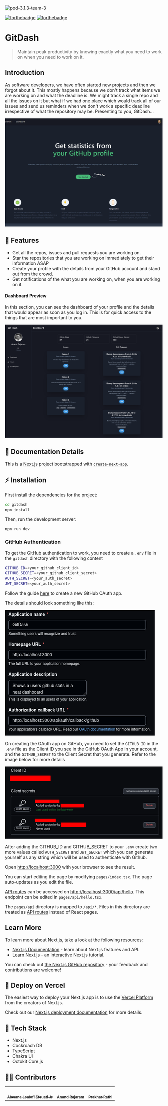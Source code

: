
![pod-3.1.3-team-3](https://socialify.git.ci/MLH-Fellowship/pod-3.1.3-team-3/image?descriptionEditable=Maintain%20peak%20productivity%20by%20knowing%20exactly%20what%20you%20need%20to%20work%20on%20when%20you%20need%20to%20work%20on%20it.&font=Rokkitt&issues=1&language=1&owner=1&pattern=Brick%20Wall&pulls=1&stargazers=1&theme=Light)

[![forthebadge](https://forthebadge.com/images/badges/built-by-developers.svg)](https://forthebadge.com)
[![forthebadge](https://forthebadge.com/images/badges/made-with-javascript.svg)](https://forthebadge.com)
# GitDash 

> Maintain peak productivity by knowing exactly what you need to work on when you need to work on it. 

## Introduction

As software developers, we have often started new projects and then we forgot about it. This mostly happens because we don't track what items we are working on and what the deadline is. We might track a single repo and all the issues on it but what if we had one place which would track all of our issues and send us reminders when we don't work a specific deadline irrespective of what the repository may be. Presenting to you, GitDash...

![homepage](images/homepage.PNG?raw=True)

## 🎯 Features 

- Get all the repos, issues and pull requests you are working on. 
- Star the repositories that you are working on immediately to get their information ASAP 
- Create your profile with the details from your GitHub account and stand out from the crowd. 
- Get notifications of the what you are working on, when you are working on it.

#### Dashboard Preview 

In this section, you can see the dashboard of your profile and the details that would appear as soon as you log in. This is for quick access to the things that are most important to you. 

![dashboard](images/dashboard.png?raw=True)

## 📖 Documentation Details

This is a [Next.js](https://nextjs.org/) project bootstrapped with [`create-next-app`](https://github.com/vercel/next.js/tree/canary/packages/create-next-app).

## ⚡ Installation

First install the dependencies for the project:

```bash
cd gitdash
npm install
```

Then, run the development server:

```bash
npm run dev
```

### GitHub Authentication

To get the GitHub authentication to work, you need to create a `.env` file in the `gitdash` directory with the following content

```bash
GITHUB_ID=<your_github_client_id>
GITHUB_SECRET=<your_github_client_secret>
AUTH_SECRET=<your_auth_secret>
JWT_SECRET=<your_auth_secret>
```

Follow the guide [here](https://docs.github.com/en/developers/apps/building-oauth-apps/creating-an-oauth-app) to create a new GitHub OAuth app.

The details should look something like this:

![OAuth App Details](images/githubAuth.png?raw=True)

On creating the OAuth app on GitHub, you need to set the `GITHUB_ID` in the `.env` file as the Client ID you see in the GitHub OAuth App in your account, and the `GITHUB_SECRET` to the Client Secret that you generate. Refer to the image below for more details

![GitHub OAuth App Creds](images/githubClient.png?raw=True)

After adding the GITHUB_ID and GITHUB_SECRET to your `.env` create two more values called `AUTH_SECRET` and `JWT_SECRET` which you can generate yourself as any 
string which will be used to authenticate with Github.

Open [http://localhost:3000](http://localhost:3000) with your browser to see the result.

You can start editing the page by modifying `pages/index.tsx`. The page auto-updates as you edit the file.

[API routes](https://nextjs.org/docs/api-routes/introduction) can be accessed on [http://localhost:3000/api/hello](http://localhost:3000/api/hello). This endpoint can be edited in `pages/api/hello.tsx`.

The `pages/api` directory is mapped to `/api/*`. Files in this directory are treated as [API routes](https://nextjs.org/docs/api-routes/introduction) instead of React pages.

## Learn More

To learn more about Next.js, take a look at the following resources:

- [Next.js Documentation](https://nextjs.org/docs) - learn about Next.js features and API.
- [Learn Next.js](https://nextjs.org/learn) - an interactive Next.js tutorial.

You can check out [the Next.js GitHub repository](https://github.com/vercel/next.js/) - your feedback and contributions are welcome!

## :rocket: Deploy on Vercel

The easiest way to deploy your Next.js app is to use the [Vercel Platform](https://vercel.com/new?utm_medium=default-template&filter=next.js&utm_source=create-next-app&utm_campaign=create-next-app-readme) from the creators of Next.js.

Check out our [Next.js deployment documentation](https://nextjs.org/docs/deployment) for more details.

## :wrench: Tech Stack

- Next.js 
- Cockroach DB 
- TypeScript
- Chakra UI
- Octokit Core.js
<!-- - Linode -->


<!-- ## Useful commands

Switch branches:
```
git checkout <branch-name>
```

Make new branch and switch to it:
```
git checkout -b <branch-name>
```

I'd recommend using the GitHub CLI for reviewing Pull Requests, making Pull Requests and making Issues.

Download it with Homebrew:
```
brew install gh
``` -->

## 👨‍💻 Contributors 

<table>
  <tr>
    <td align="center"><a href="https://github.com/Green-Ranger11"><img src="https://avatars.githubusercontent.com/u/39209557?v=4" width="100px;" alt="" style="border-radius:50%"/><br /><sub><b>Alesana Lealofi Eteuati Jr
</b></sub></a><br /></td>
    <td align="center"><a href="https://github.com/anandrajaram21"><img src="https://avatars.githubusercontent.com/u/48560219?v=4" width="100px;" alt="" style="border-radius:50%"/><br /><sub><b>Anand Rajaram</b></sub></a><br /></td>
    <td align="center"><a href="https://github.com/prakharrathi25"><img src="https://avatars.githubusercontent.com/u/38958532?v=4" width="100px;" alt="" style="border-radius:50%"/><br /><sub><b>Prakhar Rathi</b></sub></a><br /></td>
  </tr>
</table>
